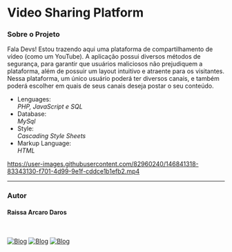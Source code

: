 # Video Sharing Platform
<h3>Sobre o Projeto</h3>
<p>Fala Devs! Estou trazendo aqui uma plataforma de compartilhamento de vídeo (como um YouTube). A aplicação possui diversos métodos de segurança, para garantir que usuários maliciosos não prejudiquem a plataforma, além de possuir um layout intuitivo e atraente para os visitantes. <br /> Nessa plataforma, um único usuário poderá ter diversos canais, e também poderá escolher em quais de seus canais deseja postar o seu conteúdo.</p>

<ul>
  <li>Lenguages:</li>
  <i>PHP, JavaScript e SQL</i>
  
  <li>Database:</li>
  <i>MySql</i>
    
  <li>Style:</li>
  <i>Cascading Style Sheets</i>
  
  <li>Markup Language:</li>
  <i>HTML</i>
  
</ul>





https://user-images.githubusercontent.com/82960240/146841318-83343130-f701-4d99-9e1f-cddce1b1efb2.mp4




<hr />
<h3>Autor</h3>
<h4>Raissa Arcaro Daros</h4>
<div style="display: inline_block;"><br>
   
[![Blog](https://img.shields.io/badge/Instagram-E4405F?style=for-the-badge&logo=instagram&logoColor=white)](https://www.instagram.com/raissa_dev/)
[![Blog](https://img.shields.io/badge/LinkedIn-0077B5?style=for-the-badge&logo=linkedin&logoColor=white)](https://www.linkedin.com/in/raissa-dev/)
[![Blog](https://img.shields.io/badge/GitHub-100000?style=for-the-badge&logo=github&logoColor=white)](https://github.com/Raissadev/)  
     
</div>

